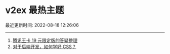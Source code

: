 # v2ex 最热主题

最近更新时间: 2022-08-18 12:26:06

--- 
1. [腾讯王卡 19 元限定版的答疑整理](https://www.v2ex.com/t/873618) 
2. [对于后端开发，如何学好 CSS？](https://www.v2ex.com/t/873641) 
